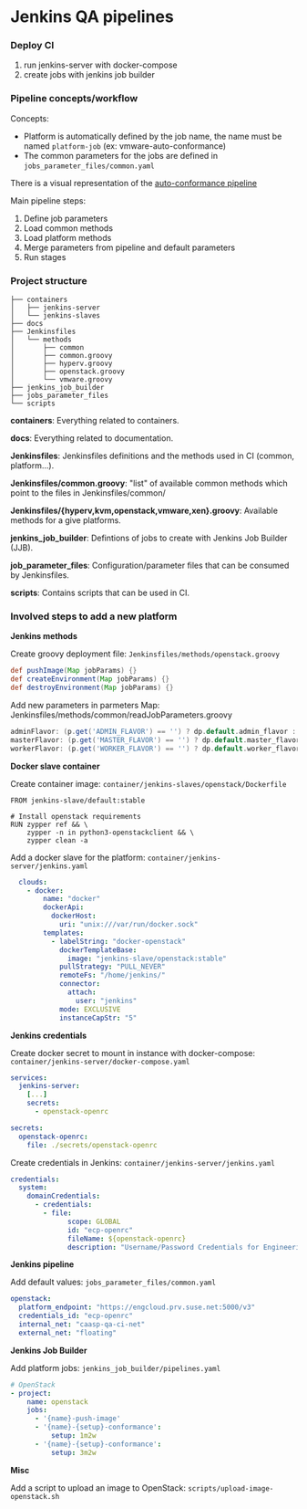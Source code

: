 # Jenkins QA pipelines

### Deploy CI

1. run jenkins-server with docker-compose
2. create jobs with jenkins job builder

### Pipeline concepts/workflow

Concepts:

* Platform is automatically defined by the job name, the name must
be named `platform-job` (ex: vmware-auto-conformance)
* The common parameters for the jobs are defined in
`jobs_parameter_files/common.yaml`

There is a visual representation of the
[auto-conformance pipeline](./docs/graph-conformance-pipeline.png)

Main pipeline steps:

1. Define job parameters
2. Load common methods
3. Load platform methods
4. Merge parameters from pipeline and default parameters
5. Run stages


### Project structure

```
├── containers
│   ├── jenkins-server
│   └── jenkins-slaves
├── docs
├── Jenkinsfiles
│   └── methods
│       ├── common
│       ├── common.groovy
│       ├── hyperv.groovy
│       ├── openstack.groovy
│       └── vmware.groovy
├── jenkins_job_builder
├── jobs_parameter_files
└── scripts
```

**containers**: Everything related to containers.

**docs**: Everything related to documentation.

**Jenkinsfiles**: Jenkinsfiles definitions and the methods
used in CI (common, platform...).

**Jenkinsfiles/common.groovy**: "list" of available common methods
which point to the files in Jenkinsfiles/common/

**Jenkinsfiles/{hyperv,kvm,openstack,vmware,xen}.groovy**: Available
methods for a give platforms.

**jenkins_job_builder**: Defintions of jobs to create
with Jenkins Job Builder (JJB).

**job_parameter_files**: Configuration/parameter files
that can be consumed by Jenkinsfiles.

**scripts**: Contains scripts that can be used in CI.


### Involved steps to add a new platform

**Jenkins methods**

Create groovy deployment file: `Jenkinsfiles/methods/openstack.groovy`

```groovy
def pushImage(Map jobParams) {}
def createEnvironment(Map jobParams) {}
def destroyEnvironment(Map jobParams) {}
```


Add new parameters in parmeters Map: Jenkinsfiles/methods/common/readJobParameters.groovy

```groovy
adminFlavor: (p.get('ADMIN_FLAVOR') == '') ? dp.default.admin_flavor : p.get('ADMIN_FLAVOR'),
masterFlavor: (p.get('MASTER_FLAVOR') == '') ? dp.default.master_flavor : p.get('MASTER_FLAVOR'),
workerFlavor: (p.get('WORKER_FLAVOR') == '') ? dp.default.worker_flavor : p.get('WORKER_FLAVOR'),
```

**Docker slave container**

Create container image: `container/jenkins-slaves/openstack/Dockerfile`

```
FROM jenkins-slave/default:stable

# Install openstack requirements
RUN zypper ref && \
    zypper -n in python3-openstackclient && \
    zypper clean -a
```

Add a docker slave for the platform: `container/jenkins-server/jenkins.yaml`

```yaml
  clouds:
    - docker:
        name: "docker"
        dockerApi:
          dockerHost:
            uri: "unix:///var/run/docker.sock"
        templates:
          - labelString: "docker-openstack"
            dockerTemplateBase:
              image: "jenkins-slave/openstack:stable"
            pullStrategy: "PULL_NEVER"
            remoteFs: "/home/jenkins/"
            connector:
              attach:
                user: "jenkins"
            mode: EXCLUSIVE
            instanceCapStr: "5"
```


**Jenkins credentials**

Create docker secret to mount in instance with docker-compose: `container/jenkins-server/docker-compose.yaml`

```yaml
services:
  jenkins-server:
    [...]
    secrets:
      - openstack-openrc

secrets:
  openstack-openrc:
    file: ./secrets/openstack-openrc
```

Create credentials in Jenkins: `container/jenkins-server/jenkins.yaml`

```yaml
credentials:
  system:
    domainCredentials:
      - credentials:
        - file:
              scope: GLOBAL
              id: "ecp-openrc"
              fileName: ${openstack-openrc}
              description: "Username/Password Credentials for Engineering Cloud in Provo"
```


**Jenkins pipeline**

Add default values: `jobs_parameter_files/common.yaml`

```yaml
openstack:
  platform_endpoint: "https://engcloud.prv.suse.net:5000/v3"
  credentials_id: "ecp-openrc"
  internal_net: "caasp-qa-ci-net"
  external_net: "floating"
```


**Jenkins Job Builder**

Add platform jobs: `jenkins_job_builder/pipelines.yaml`

```yaml
# OpenStack
- project:
    name: openstack
    jobs:
      - '{name}-push-image'
      - '{name}-{setup}-conformance':
          setup: 1m2w
      - '{name}-{setup}-conformance':
          setup: 3m2w
```


**Misc**

Add a script to upload an image to OpenStack: `scripts/upload-image-openstack.sh`
